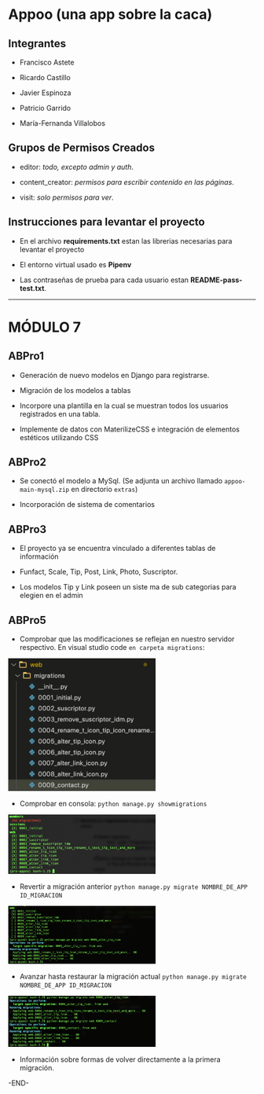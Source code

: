 # Appoo (una app sobre la caca)



## Integrantes

- Francisco Astete

- Ricardo Castillo

- Javier Espinoza

- Patricio Garrido

- María-Fernanda Villalobos


## Grupos de Permisos Creados


- editor: _todo, excepto admin y auth_.

- content_creator: _permisos para escribir contenido en las páginas_.

- visit: _solo permisos para ver_.

## Instrucciones para levantar el proyecto

- En el archivo **requirements.txt** estan las librerias necesarias para levantar el proyecto

- El entorno virtual usado es **Pipenv**

- Las contraseñas de prueba para cada usuario estan **README-pass-test.txt**.


---
# MÓDULO 7

## ABPro1

- Generación de nuevo modelos en Django para registrarse.

- Migración de los modelos a tablas

- Incorpore una plantilla en la cual se muestran todos los usuarios registrados en una tabla.

- Implemente de datos con MaterilizeCSS e integración de elementos estéticos utilizando CSS

## ABPro2

- Se conectó el modelo a MySql. (Se adjunta un archivo llamado `appoo-main-mysql.zip` en directorio `extras`)

- Incorporación de sistema de comentarios


## ABPro3
- El proyecto ya se encuentra vinculado a diferentes tablas de información

- Funfact, Scale, Tip, Post, Link, Photo, Suscriptor.

- Los modelos Tip y Link poseen un siste ma de sub categorias para elegien en el admin 


## ABPro5

- Comprobar que las modificaciones se reflejan en nuestro servidor respectivo. En visual studio code `en carpeta migrations`:

<img src="./extras/img/abpro5-01a.png" alt="" style="width:300px" /><br/>

- Comprobar en consola: `python manage.py showmigrations`

<img src="./extras/img/abpro5-01b.png" alt="" style="width:300px" /><br/>


- Revertir a migración anterior `python manage.py migrate NOMBRE_DE_APP ID_MIGRACION`
    
<img src="./extras/img/abpro5-02.png" alt="" style="width:300px" /><br/>

- Avanzar hasta restaurar la migración actual `python manage.py migrate NOMBRE_DE_APP ID_MIGRACION`

<img src="./extras/img/abpro5-03.png" alt="" style="width:300px" /><br/>


- Información sobre formas de volver directamente a la primera migración.



-END-



